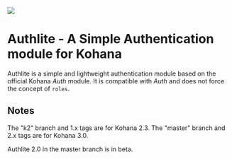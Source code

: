 [![](http://stillmaintained.com/fredwu/authlite.png)](http://stillmaintained.com/fredwu/authlite)

# Authlite - A Simple Authentication module for Kohana

Authlite is a simple and lightweight authentication module based on the official Kohana _Auth_ module. It is compatible with _Auth_ and does not force the concept of `roles`.

## Notes

The "k2" branch and 1.x tags are for Kohana 2.3. The "master" branch and 2.x tags are for Kohana 3.0.

Authlite 2.0 in the master branch is in beta.